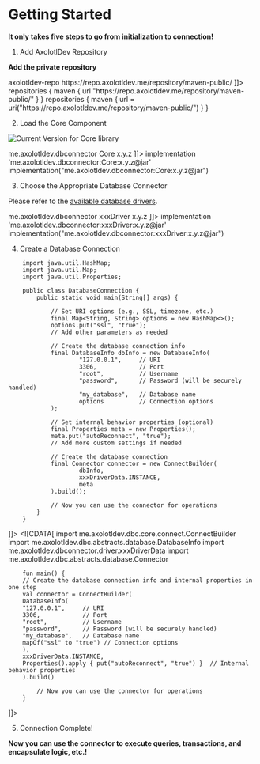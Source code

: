# Getting Started

**It only takes five steps to go from initialization to connection!**

1. Add AxolotlDev Repository

**Add the private repository**

<tabs>
  <tab title="Maven">
    <code-block lang="XML"><![CDATA[
      <repositories>
        <repository>
          <id>axolotldev-repo</id>
          <url>https://repo.axolotldev.me/repository/maven-public/</url>
        </repository>
      </repositories>
    ]]></code-block>
  </tab>
  <tab title="Gradle (Groovy DSL)">
    <code-block lang="Gradle">
        repositories {
            maven {
                url "https://repo.axolotldev.me/repository/maven-public/"
            }
        }
    </code-block>
  </tab>
  <tab title="Gradle Kotlin DSL">
    <code-block lang="Kotlin">
        repositories {
            maven {
                url = uri("https://repo.axolotldev.me/repository/maven-public/")
            }
        }
    </code-block>
  </tab>
</tabs>

2. Load the Core Component

![Current Version for Core library](https://img.shields.io/nexus/r/me.axolotldev.dbconnector/Core?server=https%3A%2F%2Frepo.axolotldev.me%2F&label=Current%20Version)

<tabs>
  <tab title="Maven">
    <code-block lang="XML"><![CDATA[
        <dependency>
            <groupId>me.axolotldev.dbconnector</groupId>
            <artifactId>Core</artifactId>
            <version>x.y.z</version>
        </dependency>
    ]]></code-block>
  </tab>
  <tab title="Gradle (Groovy DSL)">
    <code-block lang="Gradle">implementation 'me.axolotldev.dbconnector:Core:x.y.z@jar'</code-block>
  </tab>
  <tab title="Gradle Kotlin DSL">
    <code-block lang="Kotlin">implementation("me.axolotldev.dbconnector:Core:x.y.z@jar")</code-block>
  </tab>
</tabs>

3. Choose the Appropriate Database Connector

Please refer to the [available database drivers](version.md#database-drivers).

<tabs>
  <tab title="Maven">
    <code-block lang="XML"><![CDATA[
        <dependency>
            <groupId>me.axolotldev.dbconnector</groupId>
            <artifactId>xxxDriver</artifactId>
            <version>x.y.z</version>
        </dependency>
    ]]></code-block>
  </tab>
  <tab title="Gradle (Groovy DSL)">
    <code-block lang="Gradle">implementation 'me.axolotldev.dbconnector:xxxDriver:x.y.z@jar'</code-block>
  </tab>
  <tab title="Gradle Kotlin DSL">
    <code-block lang="Kotlin">implementation("me.axolotldev.dbconnector:xxxDriver:x.y.z@jar")</code-block>
  </tab>
</tabs>

4. Create a Database Connection

<tabs>
  <tab title="Java">
    <code-block lang="Java"><![CDATA[
        import me.axolotldev.dbc.core.connect.ConnectBuilder;
        import me.axolotldev.dbc.abstracts.database.DatabaseInfo;
        import me.axolotldev.dbconnector.driver.xxxDriverData;
        import me.axolotldev.dbc.abstracts.database.Connector;
        
        import java.util.HashMap;
        import java.util.Map;
        import java.util.Properties;
        
        public class DatabaseConnection {
            public static void main(String[] args) {
        
                // Set URI options (e.g., SSL, timezone, etc.)
                final Map<String, String> options = new HashMap<>();
                options.put("ssl", "true");
                // Add other parameters as needed
            
                // Create the database connection info
                final DatabaseInfo dbInfo = new DatabaseInfo(
                        "127.0.0.1",     // URI
                        3306,            // Port
                        "root",          // Username
                        "password",      // Password (will be securely handled)
                        "my_database",   // Database name
                        options          // Connection options
                );
            
                // Set internal behavior properties (optional)
                final Properties meta = new Properties();
                meta.put("autoReconnect", "true");
                // Add more custom settings if needed
            
                // Create the database connection
                final Connector connector = new ConnectBuilder(
                        dbInfo,
                        xxxDriverData.INSTANCE,
                        meta
                ).build();
            
                // Now you can use the connector for operations
            }
        }
]]>
</code-block>
  </tab>
  <tab title="Kotlin">
    <code-block lang="Kotlin"><![CDATA[
        import me.axolotldev.dbc.core.connect.ConnectBuilder
        import me.axolotldev.dbc.abstracts.database.DatabaseInfo
        import me.axolotldev.dbconnector.driver.xxxDriverData
        import me.axolotldev.dbc.abstracts.database.Connector
        
        fun main() {
        // Create the database connection info and internal properties in one step
        val connector = ConnectBuilder(
        DatabaseInfo(
        "127.0.0.1",     // URI
        3306,            // Port
        "root",          // Username
        "password",      // Password (will be securely handled)
        "my_database",   // Database name
        mapOf("ssl" to "true") // Connection options
        ),
        xxxDriverData.INSTANCE,
        Properties().apply { put("autoReconnect", "true") }  // Internal behavior properties
        ).build()
        
            // Now you can use the connector for operations
        }
]]>
</code-block>
  </tab>
</tabs>


5. Connection Complete!

**Now you can use the connector to execute queries, transactions, and encapsulate logic, etc.!**